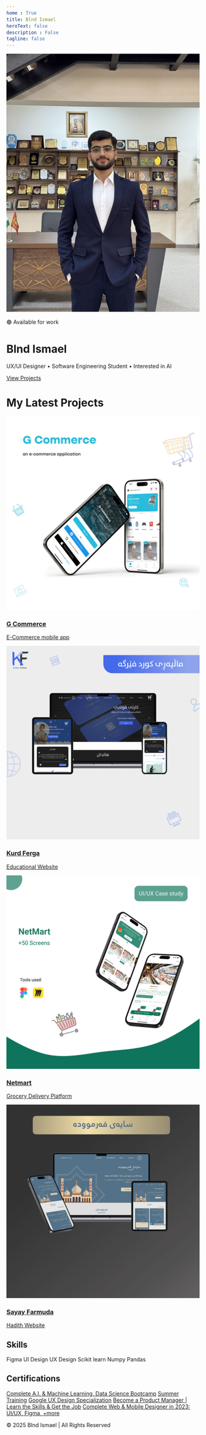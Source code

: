 ```yaml
---
home : True
title: Blnd Ismael
heroText: false
description : False
tagline: false
---
```


<!-- Add this to the <head> section of your HTML file -->
<link rel="stylesheet" href="https://cdnjs.cloudflare.com/ajax/libs/font-awesome/5.15.4/css/all.min.css" />

<div class="hero">
  <div class="hero-img-wrapper">
    <img class="hero-img" src="/images/home/blnd1.jpg" alt="Blnd Ismael" />
  </div>
  <p class="status">🟢 Available for work</p>
  <h1 class="name">Blnd <span>Ismael</span></h1>
  <p class="role">UX/UI Designer • Software Engineering Student • Interested in AI</p>

  <!-- Social Links -->
  <div class="social-links">
    <a class="social-link" href="https://www.linkedin.com/in/blnd-ismael-81495a256/" target="_blank">
      <i class="fab fa-linkedin-in"></i> <!-- LinkedIn icon -->
    </a>
    <a class="social-link" href="https://www.behance.net/blnd0" target="_blank">
      <i class="fab fa-behance"></i> <!-- Behance icon -->
    </a>
  </div>

  <!-- Button -->
  <div class="hero-buttons">
    <a class="btn primary" href="/blnd-ismael-mustafa/projects/"> View Projects</a>
  </div>
</div>

<div class="scroll-down"></div>

# My Latest Projects

<div class="projects">
  <a class="card" href="https://www.behance.net/gallery/202590359/G-Commerce-UXUI-Design">
    <img src="/images/projects/gcommerce.jpg" alt="G Commerce" />
    <h3>G Commerce</h3>
    <p>E-Commerce mobile app</p>
  </a>

  <a class="card" href="https://www.behance.net/gallery/181821135/Kurd-Ferga-UIUX-Design">
    <img src="/images/projects/kurd-ferga.png" alt="Kurd Ferga" />
    <h3>Kurd Ferga</h3>
    <p>Educational Website</p>
  </a>

  <a class="card" href="https://www.behance.net/gallery/210476423/NetMart-UXUI-Design">
    <img src="/images/projects/netmart.png" alt="Netmart" />
    <h3>Netmart</h3>
    <p>Grocery Delivery Platform</p>
  </a>

  <a class="card" href="https://www.behance.net/gallery/181824501/Sayay-Farmooda-UIUX-Design">
    <img src="/images/projects/sayay-farmuda.png" alt="Sayay Farmuda" />
    <h3>Sayay Farmuda</h3>
    <p>Hadith Website</p>
  </a>
</div>
<div class="skills-certifications">
  <h2>Skills</h2>
  <div class="chips">
    <span class="chip">Figma</span>
    <span class="chip">UI Design</span>
    <span class="chip">UX Design</span>
    <span class="chip">Scikit learn</span>
    <span class="chip">Numpy</span>
    <span class="chip">Pandas</span>
  </div>
  <!-- Certifications Header -->
  <h2>Certifications</h2>
  <div class="chips">
    <a class="chip link" href="https://www.udemy.com/certificate/UC-2616e893-86c6-4429-af9c-e1db1551305e/">Complete A.I. & Machine Learning, Data Science Bootcamp</a>
    <a class="chip link" href="https://drive.google.com/file/d/1G-mp0fO5Ug5OxLANqN76JXQQ7r65diQk/view?usp=drivesdk">Summer Training</a>
    <a class="chip link" href="https://www.coursera.org/account/accomplishments/specialization/C1SWVLQXHOH4">Google UX Design Specialization</a>
    <a class="chip link" href="https://www.udemy.com/certificate/UC-6f230e75-4a96-4c44-a228-9727781d0ad5/">Become a Product Manager | Learn the Skills & Get the Job</a>
    <a class="chip link" href="https://www.udemy.com/certificate/UC-b01ec109-add5-49e7-a1aa-09337a572f62/">Complete Web & Mobile Designer in 2023: UI/UX, Figma, +more</a>
  </div>
</div>
<!-- Footer -->
<!-- Cool Footer -->
<footer class="footer">
  <div class="footer-content">
    <p>© 2025 Blnd Ismael | All Rights Reserved</p>
  </div>
</footer>
